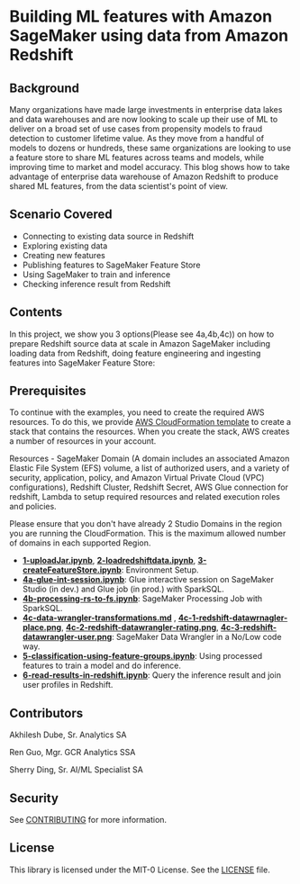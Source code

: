 # Building ML features with Amazon SageMaker using data from Amazon Redshift

## Background
Many organizations have made large investments in enterprise data lakes and data warehouses and are now looking to scale up their use of ML to deliver on a broad set of use cases from propensity models to fraud detection to customer lifetime value. As they move from a handful of models to dozens or hundreds, these same organizations are looking to use a feature store to share ML features across teams and models, while improving time to market and model accuracy. This blog shows how to take advantage of enterprise data warehouse of Amazon Redshift to produce shared ML features, from the data scientist's point of view.

## Scenario Covered
- Connecting to existing data source in Redshift
- Exploring existing data
- Creating new features
- Publishing features to SageMaker Feature Store
- Using SageMaker to train and inference
- Checking inference result from Redshift
 
## Contents
In this project, we show you 3 options(Please see 4a,4b,4c)) on how to prepare Redshift source data at scale in Amazon SageMaker including loading data from Redshift, doing feature engineering and ingesting features into SageMaker Feature Store:


## Prerequisites

To continue with the examples, you need to create the required AWS resources. To do this, we provide <a href="https://aws-blogs-artifacts-public.s3.amazonaws.com/artifacts/ML-14589/sm-redshift-demo-vpc-cfn-v1.yaml" target="_blank">AWS CloudFormation template</a> to create a stack that contains the resources. When you create the stack, AWS creates a number of resources in your account. 

Resources - SageMaker Domain (A domain includes an associated Amazon Elastic File System (EFS) volume, a list of authorized users, and a variety of security, application, policy, and Amazon Virtual Private Cloud (VPC) configurations), Redshift Cluster, Redshift Secret, AWS Glue connection for redshift, Lambda to setup required resources and related execution roles and policies.

Please ensure that you don't have already 2 Studio Domains in the region you are running the CloudFormation. This is the maximum allowed number of domains in each supported Region.


- **[1-uploadJar.ipynb](1-uploadJar.ipynb)**, **[2-loadredshiftdata.ipynb](2-loadredshiftdata.ipynb)**, **[3-createFeatureStore.ipynb](3-createFeatureStore.ipynb)**: Environment Setup.
- **[4a-glue-int-session.ipynb](4a-glue-int-session.ipynb)**: Glue interactive session on SageMaker Studio (in dev.) and Glue job (in prod.) with SparkSQL.
- **[4b-processing-rs-to-fs.ipynb](4b-processing-rs-to-fs.ipynb)**: SageMaker Processing Job with SparkSQL.
- **[4c-data-wrangler-transformations.md](4c-data-wrangler-transformations.md)** , **[4c-1-redshift-datawrnagler-place.png](4c-1-redshift-datawrnagler-place.png)**, **[4c-2-redshift-datawrangler-rating.png](4c-2-redshift-datawrangler-rating.png)**, **[4c-3-redshift-datawrangler-user.png](4c-3-redshift-datawrangler-user.png)**: SageMaker Data Wrangler in a No/Low code way.
- **[5-classification-using-feature-groups.ipynb](5-classification-using-feature-groups.ipynb)**: Using processed features to train a model and do inference.
- **[6-read-results-in-redshift.ipynb](6-read-results-in-redshift.ipynb)**: Query the inference result and join user profiles in Redshift.


## Contributors

Akhilesh Dube, Sr. Analytics SA

Ren Guo, Mgr. GCR Analytics SSA

Sherry Ding, Sr. AI/ML Specialist SA


## Security

See [CONTRIBUTING](CONTRIBUTING.md#security-issue-notifications) for more information.

## License

This library is licensed under the MIT-0 License. See the  [LICENSE](LICENSE) file.